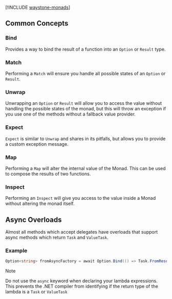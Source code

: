 ﻿[!INCLUDE [waystone-monads](../../src/Waystone.Monads/README.md)]

## Common Concepts

### Bind

Provides a way to bind the result of a function into an `Option` or `Result`
type.

### Match

Performing a `Match` will ensure you handle all possible states of an `Option`
or `Result`.

### Unwrap

Unwrapping an `Option` or `Result` will allow you to access the value without
handling the possible states of the monad, but this will throw an exception if
you use one of the methods without a fallback value provider.

### Expect

`Expect` is similar to `Unwrap` and shares in its pitfalls, but allows you to
provide a custom exception message.

### Map

Performing a `Map` will alter the internal value of the Monad. This can be used
to compose the results of two functions.

### Inspect

Performing an `Inspect` will give you access to the value inside a Monad without
altering the monad itself.

## Async Overloads

Almost all methods which accept delegates have overloads that support async
methods which return `Task` and `ValueTask`.

### Example

```csharp
Option<string> fromAsyncFactory = await Option.Bind(() => Task.FromResult("John Smith"));
```

> [!NOTE]
>
> Do not use the `async` keyword when declaring your lambda expressions. This
> prevents the .NET compiler from identifying if the return type of the lambda
> is a `Task` or `ValueTask`
